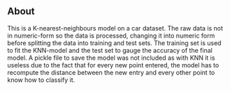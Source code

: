 ## About ##

This is a K-nearest-neighbours model on a car dataset. The raw data is not in numeric-form so the data is processed, changing it into numeric form before splitting the data into training and test sets.
The training set is used to fit the KNN-model and the test set to gauge the accuracy of the final model.
A pickle file to save the model was not included as with KNN it is useless due
to the fact that for every new point entered, the model has to recompute the distance
between the new entry and every other point to know how to classify it.
